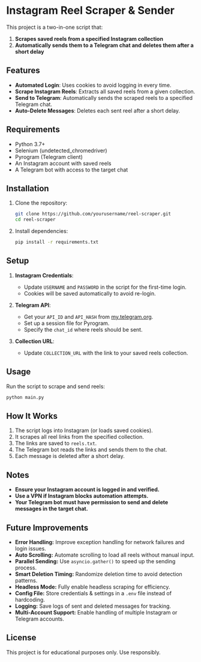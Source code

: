 # Instagram Reel Scraper & Sender

This project is a two-in-one script that:
1. **Scrapes saved reels from a specified Instagram collection**
2. **Automatically sends them to a Telegram chat and deletes them after a short delay**

## Features
- **Automated Login**: Uses cookies to avoid logging in every time.
- **Scrape Instagram Reels**: Extracts all saved reels from a given collection.
- **Send to Telegram**: Automatically sends the scraped reels to a specified Telegram chat.
- **Auto-Delete Messages**: Deletes each sent reel after a short delay.

## Requirements
- Python 3.7+
- Selenium (undetected_chromedriver)
- Pyrogram (Telegram client)
- An Instagram account with saved reels
- A Telegram bot with access to the target chat

## Installation
1. Clone the repository:
   ```sh
   git clone https://github.com/yourusername/reel-scraper.git
   cd reel-scraper
   ```
2. Install dependencies:
   ```sh
   pip install -r requirements.txt
   ```

## Setup
1. **Instagram Credentials**:
   - Update `USERNAME` and `PASSWORD` in the script for the first-time login.
   - Cookies will be saved automatically to avoid re-login.

2. **Telegram API**:
   - Get your `API_ID` and `API_HASH` from [my.telegram.org](https://my.telegram.org/).
   - Set up a session file for Pyrogram.
   - Specify the `chat_id` where reels should be sent.

3. **Collection URL**:
   - Update `COLLECTION_URL` with the link to your saved reels collection.

## Usage
Run the script to scrape and send reels:
```sh
python main.py
```

## How It Works
1. The script logs into Instagram (or loads saved cookies).
2. It scrapes all reel links from the specified collection.
3. The links are saved to `reels.txt`.
4. The Telegram bot reads the links and sends them to the chat.
5. Each message is deleted after a short delay.

## Notes
- **Ensure your Instagram account is logged in and verified.**
- **Use a VPN if Instagram blocks automation attempts.**
- **Your Telegram bot must have permission to send and delete messages in the target chat.**

## Future Improvements
- **Error Handling:** Improve exception handling for network failures and login issues.
- **Auto Scrolling:** Automate scrolling to load all reels without manual input.
- **Parallel Sending:** Use `asyncio.gather()` to speed up the sending process.
- **Smart Deletion Timing:** Randomize deletion time to avoid detection patterns.
- **Headless Mode:** Fully enable headless scraping for efficiency.
- **Config File:** Store credentials & settings in a `.env` file instead of hardcoding.
- **Logging:** Save logs of sent and deleted messages for tracking.
- **Multi-Account Support:** Enable handling of multiple Instagram or Telegram accounts.

## License
This project is for educational purposes only. Use responsibly.

